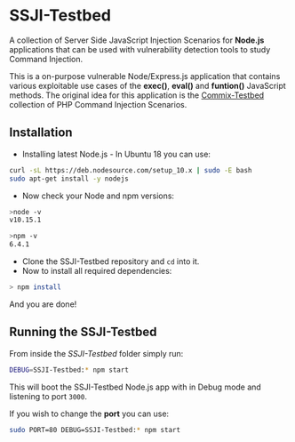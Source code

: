 # SSJI-Testbed
A collection of Server Side JavaScript Injection Scenarios for **Node.js** applications that can be used with vulnerability detection tools to study Command Injection.

This is a on-purpose vulnerable Node/Express.js application that contains various exploitable use cases of the **exec()**, **eval()** and **funtion()** JavaScript methods. The original idea for this application is the [Commix-Testbed](https://github.com/commixproject/commix-testbed) collection of PHP Command Injection Scenarios.

## Installation

* Installing latest Node.js - In Ubuntu 18 you can use:
```bash
curl -sL https://deb.nodesource.com/setup_10.x | sudo -E bash
sudo apt-get install -y nodejs
``` 
* Now check your Node and npm versions:
```bash
>node -v
v10.15.1

>npm -v
6.4.1
```
* Clone the SSJI-Testbed repository and `cd` into it.
* Now to install all required dependencies:
```bash
> npm install
```

And you are done!

## Running the SSJI-Testbed

From inside the *SSJI-Testbed* folder simply run:
```bash
DEBUG=SSJI-Testbed:* npm start
```

This will boot the SSJI-Testbed Node.js app with in Debug mode and listening to port `3000`.

If you wish to change the **port** you can use:
```bash
sudo PORT=80 DEBUG=SSJI-Testbed:* npm start
```
